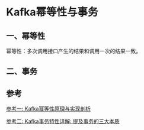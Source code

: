 # Kafka幂等性与事务

## 一、幂等性

幂等性：多次调用接口产生的结果和调用一次的结果一致。



## 二、事务

## 参考

[参考一: Kafka幂等性原理与实现剖析](https://www.cnblogs.com/smartloli/p/11922639.html)

[参考二: Kafka事务特性详解: 提及事务的三大本质](https://www.jianshu.com/p/64c93065473e)